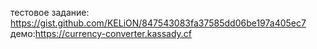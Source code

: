 тестовое задание: https://gist.github.com/KELiON/847543083fa37585dd06be197a405ec7 <br/>
демо:https://currency-converter.kassady.cf
